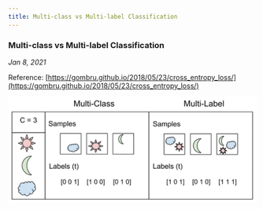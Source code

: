 ```yaml
---
title: Multi-class vs Multi-label Classification
---
```


### Multi-class vs Multi-label Classification

*Jan 8, 2021*

Reference: [https://gombru.github.io/2018/05/23/cross_entropy_loss/](https://gombru.github.io/2018/05/23/cross_entropy_loss/)

![title](img/multiclass_multilabel.png)